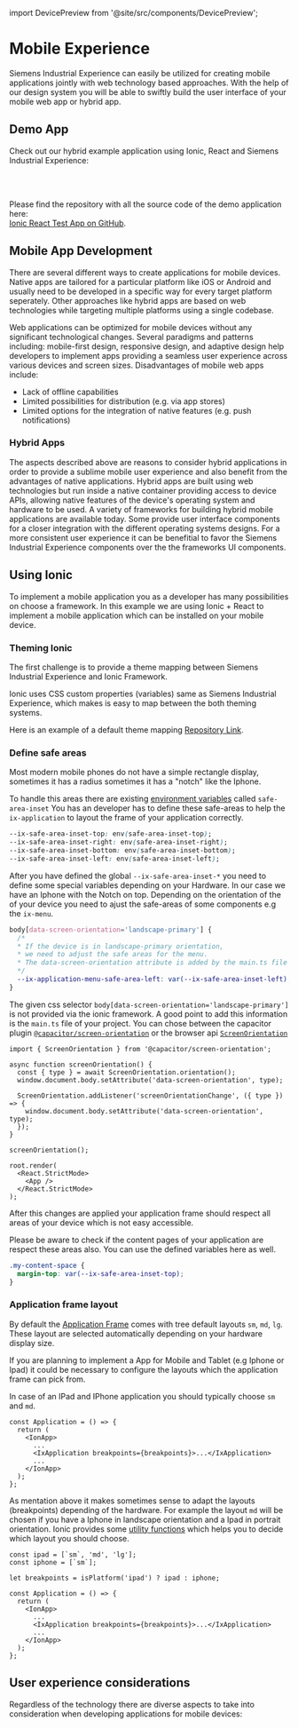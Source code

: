import DevicePreview from '@site/src/components/DevicePreview';

# Mobile Experience

Siemens Industrial Experience can easily be utilized for creating mobile applications jointly with web technology based approaches. With the help of our design system you will be able to swiftly build the user interface of your mobile web app or hybrid app.

## Demo App

Check out our hybrid example application using Ionic, React and Siemens Industrial Experience:

<br />
<DevicePreview />
<br />

Please find the repository with all the source code of the demo application here: <br />
[Ionic React Test App on GitHub](https://github.com/siemens/ix/blob/main/test-apps/ionic-test-app).

## Mobile App Development

There are several different ways to create applications for mobile devices. Native apps are tailored for a particular platform like iOS or Android and usually need to be developed in a specific way for every target platform seperately. Other approaches like hybrid apps are based on web technologies while targeting multiple platforms using a single codebase.

Web applications can be optimized for mobile devices without any significant technological changes. Several paradigms and patterns including: mobile-first design, responsive design, and adaptive design help developers to implement apps providing a seamless user experience across various devices and screen sizes. Disadvantages of mobile web apps include: 

- Lack of offline capabilities
- Limited possibilities for distribution (e.g. via app stores)
- Limited options for the integration of native features (e.g. push notifications)

### Hybrid Apps

The aspects described above are reasons to consider hybrid applications in order to provide a sublime mobile user experience and also benefit from the advantages of native applications.
Hybrid apps are built using web technologies but run inside a native container providing access to device APIs, allowing native features of the device's operating system and hardware to be used. A variety of frameworks for building hybrid mobile applications are available today. Some provide user interface components for a closer integration with the different operating systems designs. For a more consistent user experience it can be benefitial to favor the Siemens Industrial Experience components over the the frameworks UI components.

## Using Ionic

To implement a mobile application you as a developer has many possibilities on choose a framework. In this example we are using Ionic + React to implement a mobile application which can be installed on your mobile device.

### Theming Ionic

The first challenge is to provide a theme mapping between Siemens Industrial Experience and Ionic Framework.

Ionic uses CSS custom properties (variables) same as Siemens Industrial Experience, which makes is easy to map between the both theming systems.

Here is an example of a default theme mapping [Repository Link](https://github.com/siemens/ix/blob/main/test-apps/ionic-test-app/src/theme/variables.css).

### Define safe areas

Most modern mobile phones do not have a simple rectangle display, sometimes it has a radius sometimes it has a "notch" like the Iphone.

To handle this areas there are existing [environment variables](https://developer.mozilla.org/en-US/docs/Web/CSS/env#safe-area-inset-top) called `safe-area-inset`
You has an developer has to define these safe-areas to help the `ix-application` to layout the frame of your application correctly.

```css
--ix-safe-area-inset-top: env(safe-area-inset-top);
--ix-safe-area-inset-right: env(safe-area-inset-right);
--ix-safe-area-inset-bottom: env(safe-area-inset-bottom);
--ix-safe-area-inset-left: env(safe-area-inset-left);
```

After you have defined the global `--ix-safe-area-inset-*` you need to define some special variables depending on your Hardware. In our case we have an Iphone with the Notch on top.
Depending on the orientation of the of your device you need to ajust the safe-areas of some components e.g the `ix-menu`.

```css
body[data-screen-orientation='landscape-primary'] {
  /*
  * If the device is in landscape-primary orientation,
  * we need to adjust the safe areas for the menu.
  * The data-screen-orientation attribute is added by the main.ts file
  */
  --ix-application-menu-safe-area-left: var(--ix-safe-area-inset-left);
}
```

The given css selector `body[data-screen-orientation='landscape-primary']` is not provided via the ionic framework.
A good point to add this information is the `main.ts` file of your project. You can chose between the capacitor plugin [`@capacitor/screen-orientation`](https://capacitorjs.com/docs/apis/screen-orientation) or the browser api [`ScreenOrientation`](https://developer.mozilla.org/en-US/docs/Web/API/ScreenOrientation)

```tsx
import { ScreenOrientation } from '@capacitor/screen-orientation';

async function screenOrientation() {
  const { type } = await ScreenOrientation.orientation();
  window.document.body.setAttribute('data-screen-orientation', type);

  ScreenOrientation.addListener('screenOrientationChange', ({ type }) => {
    window.document.body.setAttribute('data-screen-orientation', type);
  });
}

screenOrientation();

root.render(
  <React.StrictMode>
    <App />
  </React.StrictMode>
);
```

After this changes are applied your application frame should respect all areas of your device which is not easy accessible.

Please be aware to check if the content pages of your application are respect these areas also. You can use the defined variables here as well.

```css
.my-content-space {
  margin-top: var(--ix-safe-area-inset-top);
}
```

### Application frame layout

By default the [Application Frame](./controls/application-frame/application.md) comes with tree default layouts `sm`, `md`, `lg`. These layout are selected automatically depending on your hardware display size.

If you are planning to implement a App for Mobile and Tablet (e.g Iphone or Ipad) it could be necessary to configure the layouts which the application frame can pick from.

In case of an IPad and IPhone application you should typically choose `sm` and `md`.

```tsx
const Application = () => {
  return (
    <IonApp>
      ...
      <IxApplication breakpoints={breakpoints}>...</IxApplication>
      ...
    </IonApp>
  );
};
```

As mentation above it makes sometimes sense to adapt the layouts (breakpoints) depending of the hardware.
For example the layout `md` will be chosen if you have a Iphone in landscape orientation and a Ipad in portrait orientation.
Ionic provides some [utility functions](https://ionicframework.com/docs/react/platform#platforms) which helps you to decide which layout you should choose.

```tsx
const ipad = [`sm`, 'md', 'lg'];
const iphone = [`sm`];

let breakpoints = isPlatform('ipad') ? ipad : iphone;

const Application = () => {
  return (
    <IonApp>
      ...
      <IxApplication breakpoints={breakpoints}>...</IxApplication>
      ...
    </IonApp>
  );
};
```

## User experience considerations

Regardless of the technology there are diverse aspects to take into consideration when developing applications for mobile devices:
